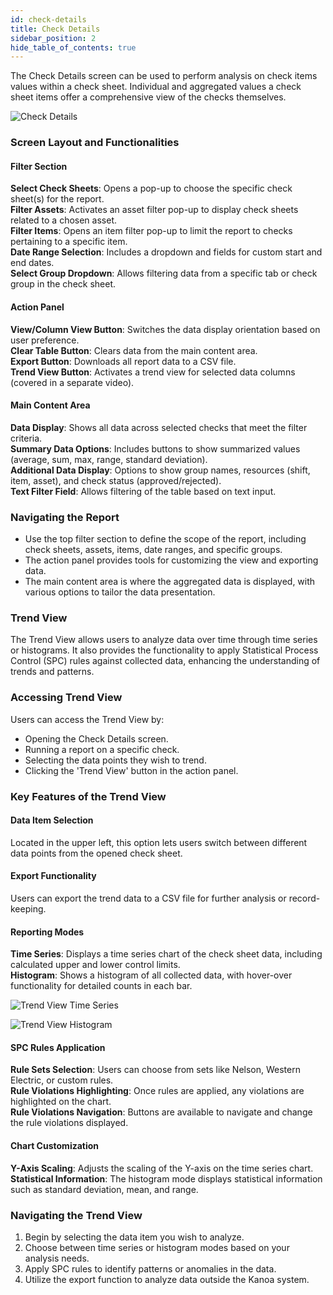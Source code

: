 ```yaml
---
id: check-details
title: Check Details
sidebar_position: 2
hide_table_of_contents: true
---
```

The Check Details screen can be used to perform analysis on check items values within a check sheet. 
Individual and aggregated values a check sheet items offer a comprehensive view of the checks themselves.

![Check Details](/img/quality/qualityDetail.png)

### Screen Layout and Functionalities

#### Filter Section
**Select Check Sheets**: Opens a pop-up to choose the specific check sheet(s) for the report.<br />
**Filter Assets**: Activates an asset filter pop-up to display check sheets related to a chosen asset.<br />
**Filter Items**: Opens an item filter pop-up to limit the report to checks pertaining to a specific item.<br />
**Date Range Selection**: Includes a dropdown and fields for custom start and end dates.<br />
**Select Group Dropdown**: Allows filtering data from a specific tab or check group in the check sheet.

#### Action Panel
**View/Column View Button**: Switches the data display orientation based on user preference.<br />
**Clear Table Button**: Clears data from the main content area.<br />
**Export Button**: Downloads all report data to a CSV file.<br />
**Trend View Button**: Activates a trend view for selected data columns (covered in a separate video).

#### Main Content Area
**Data Display**: Shows all data across selected checks that meet the filter criteria.<br />
**Summary Data Options**: Includes buttons to show summarized values (average, sum, max, range, standard deviation).<br />
**Additional Data Display**: Options to show group names, resources (shift, item, asset), and check status (approved/rejected).<br />
**Text Filter Field**: Allows filtering of the table based on text input.

### Navigating the Report

- Use the top filter section to define the scope of the report, including check sheets, assets, items, date ranges, and specific groups.
- The action panel provides tools for customizing the view and exporting data.
- The main content area is where the aggregated data is displayed, with various options to tailor the data presentation.


### Trend View

The Trend View allows users to analyze data over time through time series or histograms. It also provides the functionality to apply Statistical Process Control (SPC) rules against collected data, enhancing the understanding of trends and patterns.

### Accessing Trend View
Users can access the Trend View by:
- Opening the Check Details screen.
- Running a report on a specific check.
- Selecting the data points they wish to trend.
- Clicking the 'Trend View' button in the action panel.

### Key Features of the Trend View

#### Data Item Selection
Located in the upper left, this option lets users switch between different data points from the opened check sheet.

#### Export Functionality
Users can export the trend data to a CSV file for further analysis or record-keeping.

#### Reporting Modes
**Time Series**: Displays a time series chart of the check sheet data, including calculated upper and lower control limits.<br />
**Histogram**: Shows a histogram of all collected data, with hover-over functionality for detailed counts in each bar.

![Trend View Time Series](/img/quality-analysis-trend-view1.png)

![Trend View Histogram](/img/quality-analysis-trend-view2.png)

#### SPC Rules Application
**Rule Sets Selection**: Users can choose from sets like Nelson, Western Electric, or custom rules.<br />
**Rule Violations Highlighting**: Once rules are applied, any violations are highlighted on the chart.<br />
**Rule Violations Navigation**: Buttons are available to navigate and change the rule violations displayed.

#### Chart Customization
**Y-Axis Scaling**: Adjusts the scaling of the Y-axis on the time series chart.<br />
**Statistical Information**: The histogram mode displays statistical information such as standard deviation, mean, and range.

### Navigating the Trend View
1. Begin by selecting the data item you wish to analyze.
2. Choose between time series or histogram modes based on your analysis needs.
3. Apply SPC rules to identify patterns or anomalies in the data.
4. Utilize the export function to analyze data outside the Kanoa system.

